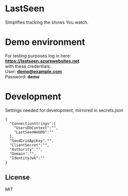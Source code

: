 # LastSeen
Simplifies tracking the shows You watch.

# Demo environment
For testing purposes log in here:  
**https://lastseen.azurewebsites.net**  
with these credentials:  
User: **demo@example.com**  
Password: **demo**  

# Development
Settings needed for development, mirrored in secrets.json
```
{  
  "ConnectionStrings":{
    "UsersDbContext":"",
    "LastSeenWebDb":""
  },
  "SendGridApiKey":"",
  "ClientSecret":"",
  "Authority":"",
  "Domain":"",
  "IdentityJwk":""
}
```

License
----
MIT